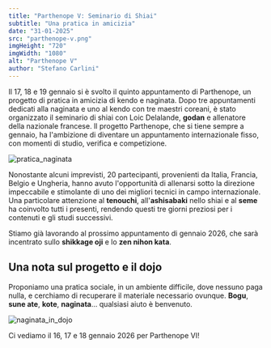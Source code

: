 ```yaml
---
title: "Parthenope V: Seminario di Shiai"
subtitle: "Una pratica in amicizia"
date: "31-01-2025"
src: "parthenope-v.png"
imgHeight: "720"
imgWidth: "1080"
alt: "Parthenope V"
author: "Stefano Carlini"
---
```


Il 17, 18 e 19 gennaio si è svolto il quinto appuntamento di Parthenope, un progetto di pratica in amicizia di kendo e naginata. Dopo tre appuntamenti dedicati alla naginata e uno al kendo con tre maestri coreani, è stato organizzato il seminario di shiai con Loic Delalande, **godan** e allenatore della nazionale francese. Il progetto Parthenope, che si tiene sempre a gennaio, ha l'ambizione di diventare un appuntamento internazionale fisso, con momenti di studio, verifica e competizione.

![pratica_naginata](/posts/pratica_naginata.jpeg)

Nonostante alcuni imprevisti, 20 partecipanti, provenienti da Italia, Francia, Belgio e Ungheria, hanno avuto l'opportunità di allenarsi sotto la direzione impeccabile e stimolante di uno dei migliori tecnici in campo internazionale. Una particolare attenzione al **tenouchi**, all'**ashisabaki** nello shiai e al **seme** ha coinvolto tutti i presenti, rendendo questi tre giorni preziosi per i contenuti e gli studi successivi.

Stiamo già lavorando al prossimo appuntamento di gennaio 2026, che sarà incentrato sullo **shikkage oji** e lo **zen nihon kata**.

## Una nota sul progetto e il dojo

Proponiamo una pratica sociale, in un ambiente difficile, dove nessuno paga nulla, e cerchiamo di recuperare il materiale necessario ovunque. **Bogu**, **sune ate**, **kote**, **naginata**... qualsiasi aiuto è benvenuto.

![naginata_in_dojo](/posts/naginata_in_dojo.jpeg)

Ci vediamo il 16, 17 e 18 gennaio 2026 per Parthenope VI!
